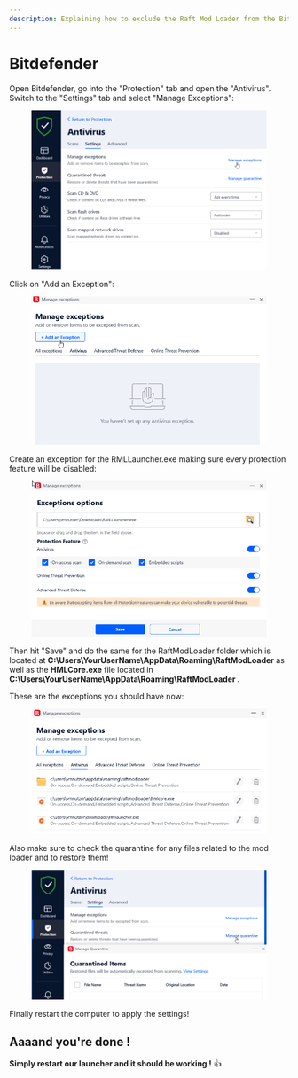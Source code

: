 ```yaml
---
description: Explaining how to exclude the Raft Mod Loader from the Bitdefender antivirus
---
```


# Bitdefender

Open Bitdefender, go into the "Protection" tab and open the "Antivirus". Switch to the "Settings" tab  and select "Manage Exceptions":

<figure><img src="../../../.gitbook/assets/grafik (7) (1).png" alt=""><figcaption></figcaption></figure>

Click on "Add an Exception":

<figure><img src="../../../.gitbook/assets/grafik (8) (1).png" alt=""><figcaption></figcaption></figure>

Create an exception for the RMLLauncher.exe making sure every protection feature will be disabled:&#x20;

<figure><img src="../../../.gitbook/assets/grafik (9) (1).png" alt=""><figcaption></figcaption></figure>

Then hit "Save" and do the same for the RaftModLoader folder which is located at **C:\Users\YourUserName\AppData\Roaming\RaftModLoader** as well as the **HMLCore.exe** file located in **C:\Users\YourUserName\AppData\Roaming\RaftModLoader .**

These are the exceptions you should have now:&#x20;

<figure><img src="../../../.gitbook/assets/grafik (11) (1).png" alt=""><figcaption></figcaption></figure>

Also make sure to check the quarantine for any files related to the mod loader and to restore them!

<figure><img src="../../../.gitbook/assets/grafik (12) (1).png" alt=""><figcaption></figcaption></figure>

Finally restart the computer to apply the settings!

## Aaaand you're done !

**Simply restart our launcher and it should be working !** :thumbsup:
